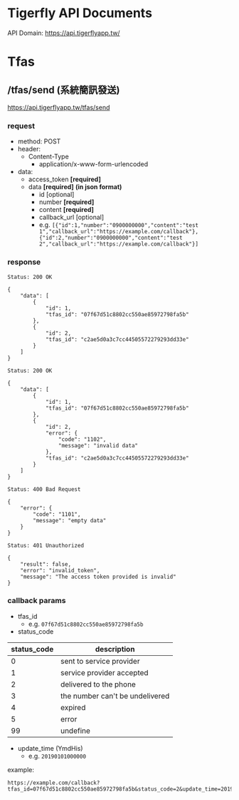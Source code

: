 Tigerfly API Documents
===
API Domain: https://api.tigerflyapp.tw/

Tfas
===

## /tfas/send (系統簡訊發送)
https://api.tigerflyapp.tw/tfas/send
### request
- method: POST
- header: 
    - Content-Type
        - application/x-www-form-urlencoded
- data:
    - access_token **[required]**
    - data **[required]** **(in json format)**
        - id [optional]
        - number **[required]**
        - content **[required]**
        - callback_url [optional]
        - e.g.
`[{"id":1,"number":"0900000000","content":"test 1","callback_url":"https://example.com/callback"},{"id":2,"number":"0900000000","content":"test 2","callback_url":"https://example.com/callback"}]`
### response
```jsonid
Status: 200 OK

{
    "data": [
        {
            "id": 1,
            "tfas_id": "07f67d51c8802cc550ae85972798fa5b"
        },
        {
            "id": 2,
            "tfas_id": "c2ae5d0a3c7cc44505572279293dd33e"
        }
    ]
}
```
```jsonid
Status: 200 OK

{
    "data": [
        {
            "id": 1,
            "tfas_id": "07f67d51c8802cc550ae85972798fa5b"
        },
        {
            "id": 2,
            "error": {
                "code": "1102",
                "message": "invalid data"
            },
            "tfas_id": "c2ae5d0a3c7cc44505572279293dd33e"
        }
    ]
}
```
```jsonld
Status: 400 Bad Request

{
    "error": {
        "code": "1101",
        "message": "empty data"
    }
}
```
```jsonld
Status: 401 Unauthorized

{
    "result": false,
    "error": "invalid_token",
    "message": "The access token provided is invalid"
}
```

### callback params
- tfas_id
    - e.g. `07f67d51c8802cc550ae85972798fa5b`
- status_code

| status_code | description |
| -| -|
| 0 | sent to service provider|
| 1 | service provider accepted |
| 2 | delivered to the phone |
| 3 | the number can't be undelivered |
| 4 | expired |
| 5 | error |
| 99 | undefine |

- update_time (YmdHis)
    - e.g. `20190101000000`

example:
```
https://example.com/callback?tfas_id=07f67d51c8802cc550ae85972798fa5b&status_code=2&update_time=20190101000000
```

